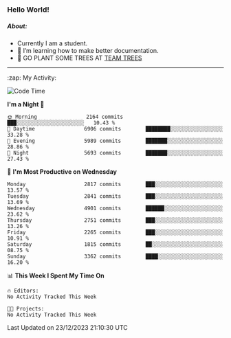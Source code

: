 ### Hello World!

##### About:
- Currently I am a student.
- 🌱 I’m learning how to make better documentation.
- 🌱 GO PLANT SOME TREES AT [TEAM TREES](https://teamtrees.org/)

---
  <summary>:zap: My Activity:</summary>
  
<!--START_SECTION:waka-->
![Code Time](http://img.shields.io/badge/Code%20Time-1%2C267%20hrs%2050%20mins-blue)

**I'm a Night 🦉** 

```text
🌞 Morning                2164 commits        ███░░░░░░░░░░░░░░░░░░░░░░   10.43 % 
🌆 Daytime                6906 commits        ████████░░░░░░░░░░░░░░░░░   33.28 % 
🌃 Evening                5989 commits        ███████░░░░░░░░░░░░░░░░░░   28.86 % 
🌙 Night                  5693 commits        ███████░░░░░░░░░░░░░░░░░░   27.43 % 
```
📅 **I'm Most Productive on Wednesday** 

```text
Monday                   2817 commits        ███░░░░░░░░░░░░░░░░░░░░░░   13.57 % 
Tuesday                  2841 commits        ███░░░░░░░░░░░░░░░░░░░░░░   13.69 % 
Wednesday                4901 commits        ██████░░░░░░░░░░░░░░░░░░░   23.62 % 
Thursday                 2751 commits        ███░░░░░░░░░░░░░░░░░░░░░░   13.26 % 
Friday                   2265 commits        ███░░░░░░░░░░░░░░░░░░░░░░   10.91 % 
Saturday                 1815 commits        ██░░░░░░░░░░░░░░░░░░░░░░░   08.75 % 
Sunday                   3362 commits        ████░░░░░░░░░░░░░░░░░░░░░   16.20 % 
```


📊 **This Week I Spent My Time On** 

```text
🔥 Editors: 
No Activity Tracked This Week

🐱‍💻 Projects: 
No Activity Tracked This Week
```


 Last Updated on 23/12/2023 21:10:30 UTC
<!--END_SECTION:waka-->
